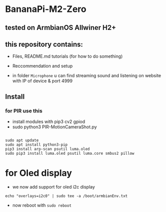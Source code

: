 # BananaPi-M2-Zero
## tested on ArmbianOS Allwiner H2+
## this repository contains:
- Files, README.md tutorials (for how to do something)
- Reccommendation and setup

- in folder ```Microphone``` u can find streaming sound and listening on website with IP of device & port 4999
## Install

### for PIR use this
- install modules with pip3 cv2 gpiod
- sudo python3 PIR-MotionCameraShot.py

```

sudo apt update
sudo apt install python3-pip
pip3 install arp-scan psutil luma.oled
sudo pip3 install luma.oled psutil luma.core smbus2 pillow
```

# for Oled display
- we now add support for oled i2c display

```
echo "overlays=i2c0" | sudo tee -a /boot/armbianEnv.txt
```
- now reboot with ```sudo reboot```